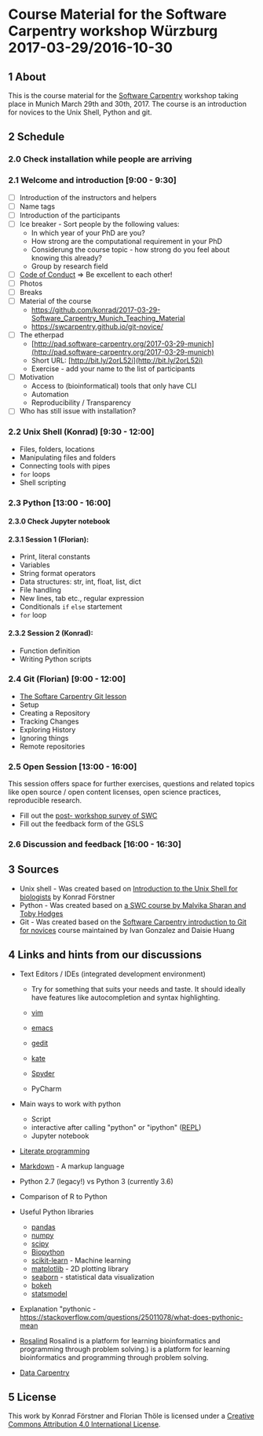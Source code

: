 # Course Material for the Software Carpentry workshop Würzburg 2017-03-29/2016-10-30

## 1 About

This is the course material for the [Software
Carpentry](http://software-carpentry.org/) workshop taking place in
Munich March 29th and 30th, 2017. The course is an introduction for
novices to the Unix Shell, Python and git.

## 2 Schedule

### 2.0 Check installation while people are arriving

### 2.1 Welcome and introduction [9:00 - 9:30]

- [ ] Introduction of the instructors and helpers
- [ ] Name tags
- [ ] Introduction of the participants
- [ ] Ice breaker - Sort people by the following values:
    - In which year of your PhD are you?
    - How strong are the computational requirement in your PhD
    - Considerung the course topic - how strong do you feel about knowing this already?
    - Group by research field
- [ ] [Code of Conduct](https://software-carpentry.org/conduct.html) => Be excellent to each other!
- [ ] Photos    
- [ ] Breaks
- [ ] Material of the course
  - https://github.com/konrad/2017-03-29-Software_Carpentry_Munich_Teaching_Material
  - https://swcarpentry.github.io/git-novice/
- [ ] The etherpad
    - [http://pad.software-carpentry.org/2017-03-29-munich](http://pad.software-carpentry.org/2017-03-29-munich)
    - Short URL: [http://bit.ly/2orL52i](http://bit.ly/2orL52i)
    - Exercise - add your name to the list of participants
- [ ] Motivation
    - Access to (bioinformatical) tools that only have CLI
    - Automation
    - Reproducibility / Transparency
- [ ] Who has still issue with installation?

### 2.2 Unix Shell (Konrad) [9:30 - 12:00]

- Files, folders, locations
- Manipulating files and folders
- Connecting tools with pipes
- `for` loops
- Shell scripting

### 2.3 Python [13:00 - 16:00]

#### 2.3.0 Check Jupyter notebook

#### 2.3.1 Session 1 (Florian):

- Print, literal constants
- Variables
- String format operators
- Data structures: str, int, float, list, dict
- File handling
- New lines, tab etc., regular expression
- Conditionals `if` `else` startement
- `for` loop

#### 2.3.2 Session 2 (Konrad):

- Function definition
- Writing Python scripts

### 2.4 Git (Florian) [9:00 - 12:00]

- [The Softare Carpentry Git lesson](https://swcarpentry.github.io/git-novice/)
- Setup
- Creating a Repository
- Tracking Changes
- Exploring History
- Ignoring things
- Remote repositories

### 2.5 Open Session [13:00 - 16:00]

This session offers space for further exercises, questions and related
topics like open source / open content licenses, open science practices,
reproducible research.

- Fill out the [post- workshop survey of
  SWC](https://www.surveymonkey.com/r/swc_post_workshop_v1?workshop_id=2016-10-26-Wuerzburg)
- Fill out the feedback form of the GSLS

### 2.6 Discussion and feedback [16:00 - 16:30]

## 3 Sources

- Unix shell - Was created based on [Introduction to the Unix Shell
  for
  biologists](https://github.com/konrad/Introduction_to_the_Unix_Shell_for_biologists)
  by Konrad Förstner
- Python - Was created based on [a SWC course by Malvika Sharan and
  Toby
  Hodges](https://github.com/malvikasharan/Software_carpentry_EMBL)
- Git - Was created based on the [Software Carpentry introduction to
  Git for novices](https://github.com/swcarpentry/git-novice) course maintained by
  Ivan Gonzalez and Daisie Huang

## 4 Links and hints from our discussions

- Text Editors / IDEs (integrated development environment)

  - Try for something that suits your needs and taste. It should
    ideally have features like autocompletion and syntax highlighting.

  - [vim](http://www.vim.org/)
  - [emacs](https://www.gnu.org/software/emacs/)
  - [gedit](https://wiki.gnome.org/Apps/Gedit)
  - [kate](https://kate-editor.org/)
  - [Spyder](https://pythonhosted.org/spyder/)
  - PyCharm

- Main ways to work with python
  - Script
  - interactive after calling "python" or "ipython" ([REPL](https://en.wikipedia.org/wiki/Read%E2%80%93eval%E2%80%93print_loop))
  - Jupyter notebook

- [Literate programming](https://de.wikipedia.org/wiki/Literate_programming)

- [Markdown](https://en.wikipedia.org/wiki/Markdown) - A markup language
- Python 2.7 (legacy!) vs Python 3 (currently 3.6)
- Comparison of R to Python

- Useful Python libraries
  - [pandas](http://pandas.pydata.org/)
  - [numpy](http://www.numpy.org/)
  - [scipy](https://www.scipy.org/)
  - [Biopython](http://biopython.org/) 
  - [scikit-learn](http://scikit-learn.org) - Machine learning
  - [matplotlib](http://matplotlib.org/) - 2D plotting library
  - [seaborn](https://seaborn.pydata.org/) - statistical data visualization
  - [bokeh](http://bokeh.pydata.org)
  - [statsmodel](http://statsmodels.sourceforge.net/)

- Explanation "pythonic -
  https://stackoverflow.com/questions/25011078/what-does-pythonic-mean

- [Rosalind](http://rosalind.info) Rosalind is a platform for learning
  bioinformatics and programming through problem solving.) is a
  platform for learning bioinformatics and programming through
  problem solving.

- [Data Carpentry](http://www.datacarpentry.org/)

## 5 License

This work by Konrad Förstner and Florian Thöle is licensed under a
[Creative Commons Attribution 4.0 International
License](https://creativecommons.org/licenses/by/4.0/).
